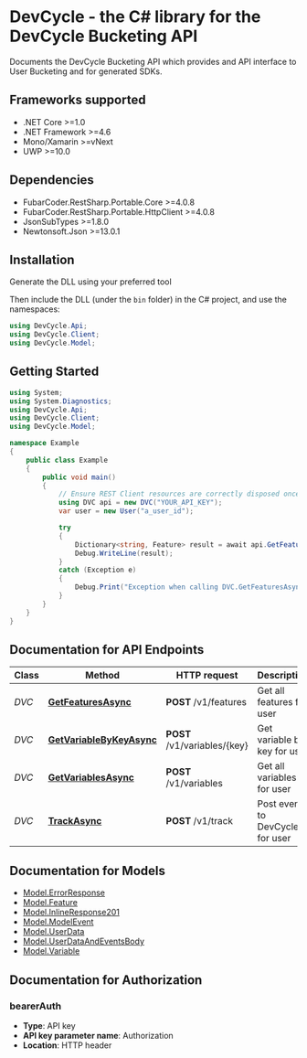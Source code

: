 # DevCycle - the C# library for the DevCycle Bucketing API

Documents the DevCycle Bucketing API which provides and API interface to User Bucketing and for generated SDKs.


<a name="frameworks-supported"></a>
## Frameworks supported
- .NET Core >=1.0
- .NET Framework >=4.6
- Mono/Xamarin >=vNext
- UWP >=10.0

<a name="dependencies"></a>
## Dependencies
- FubarCoder.RestSharp.Portable.Core >=4.0.8
- FubarCoder.RestSharp.Portable.HttpClient >=4.0.8
- JsonSubTypes >=1.8.0
- Newtonsoft.Json >=13.0.1

<a name="installation"></a>
## Installation
Generate the DLL using your preferred tool

Then include the DLL (under the `bin` folder) in the C# project, and use the namespaces:
```csharp
using DevCycle.Api;
using DevCycle.Client;
using DevCycle.Model;
```
<a name="getting-started"></a>
## Getting Started

```csharp
using System;
using System.Diagnostics;
using DevCycle.Api;
using DevCycle.Client;
using DevCycle.Model;

namespace Example
{
    public class Example
    {
        public void main()
        {
            // Ensure REST Client resources are correctly disposed once no longer required
            using DVC api = new DVC("YOUR_API_KEY");
            var user = new User("a_user_id"); 

            try
            {
                Dictionary<string, Feature> result = await api.GetFeaturesAsync(user);
                Debug.WriteLine(result);
            }
            catch (Exception e)
            {
                Debug.Print("Exception when calling DVC.GetFeaturesAsync: " + e.Message );
            }
        }
    }
}
```

<a name="documentation-for-api-endpoints"></a>
## Documentation for API Endpoints

Class | Method | HTTP request | Description
------------ | ------------- | ------------- | -------------
*DVC* | [**GetFeaturesAsync**](docs/DVC.md#getfeatures) | **POST** /v1/features | Get all features for user
*DVC* | [**GetVariableByKeyAsync**](docs/DVC.md#getvariablebykey) | **POST** /v1/variables/{key} | Get variable by key for user
*DVC* | [**GetVariablesAsync**](docs/DVC.md#getvariables) | **POST** /v1/variables | Get all variables for user
*DVC* | [**TrackAsync**](docs/DVC.md#postevents) | **POST** /v1/track | Post events to DevCycle for user

<a name="documentation-for-models"></a>
## Documentation for Models

 - [Model.ErrorResponse](docs/ErrorResponse.md)
 - [Model.Feature](docs/Feature.md)
 - [Model.InlineResponse201](docs/InlineResponse201.md)
 - [Model.ModelEvent](docs/ModelEvent.md)
 - [Model.UserData](docs/UserData.md)
 - [Model.UserDataAndEventsBody](docs/UserDataAndEventsBody.md)
 - [Model.Variable](docs/Variable.md)

<a name="documentation-for-authorization"></a>
## Documentation for Authorization

<a name="bearerAuth"></a>
### bearerAuth

- **Type**: API key
- **API key parameter name**: Authorization
- **Location**: HTTP header

